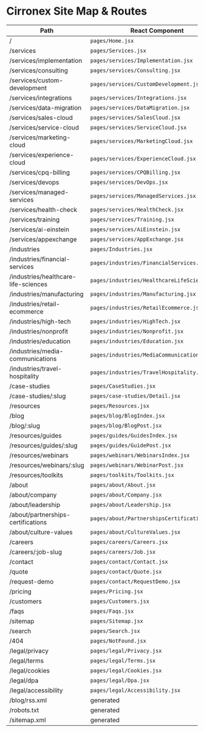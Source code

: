 # Cirronex Site Map & Routes

| Path | React Component |
| --- | --- |
| / | `pages/Home.jsx` |
| /services | `pages/Services.jsx` |
| /services/implementation | `pages/services/Implementation.jsx` |
| /services/consulting | `pages/services/Consulting.jsx` |
| /services/custom-development | `pages/services/CustomDevelopment.jsx` |
| /services/integrations | `pages/services/Integrations.jsx` |
| /services/data-migration | `pages/services/DataMigration.jsx` |
| /services/sales-cloud | `pages/services/SalesCloud.jsx` |
| /services/service-cloud | `pages/services/ServiceCloud.jsx` |
| /services/marketing-cloud | `pages/services/MarketingCloud.jsx` |
| /services/experience-cloud | `pages/services/ExperienceCloud.jsx` |
| /services/cpq-billing | `pages/services/CPQBilling.jsx` |
| /services/devops | `pages/services/DevOps.jsx` |
| /services/managed-services | `pages/services/ManagedServices.jsx` |
| /services/health-check | `pages/services/HealthCheck.jsx` |
| /services/training | `pages/services/Training.jsx` |
| /services/ai-einstein | `pages/services/AiEinstein.jsx` |
| /services/appexchange | `pages/services/AppExchange.jsx` |
| /industries | `pages/Industries.jsx` |
| /industries/financial-services | `pages/industries/FinancialServices.jsx` |
| /industries/healthcare-life-sciences | `pages/industries/HealthcareLifeSciences.jsx` |
| /industries/manufacturing | `pages/industries/Manufacturing.jsx` |
| /industries/retail-ecommerce | `pages/industries/RetailEcommerce.jsx` |
| /industries/high-tech | `pages/industries/HighTech.jsx` |
| /industries/nonprofit | `pages/industries/Nonprofit.jsx` |
| /industries/education | `pages/industries/Education.jsx` |
| /industries/media-communications | `pages/industries/MediaCommunications.jsx` |
| /industries/travel-hospitality | `pages/industries/TravelHospitality.jsx` |
| /case-studies | `pages/CaseStudies.jsx` |
| /case-studies/:slug | `pages/case-studies/Detail.jsx` |
| /resources | `pages/Resources.jsx` |
| /blog | `pages/blog/BlogIndex.jsx` |
| /blog/:slug | `pages/blog/BlogPost.jsx` |
| /resources/guides | `pages/guides/GuidesIndex.jsx` |
| /resources/guides/:slug | `pages/guides/GuidePost.jsx` |
| /resources/webinars | `pages/webinars/WebinarsIndex.jsx` |
| /resources/webinars/:slug | `pages/webinars/WebinarPost.jsx` |
| /resources/toolkits | `pages/toolkits/Toolkits.jsx` |
| /about | `pages/about/About.jsx` |
| /about/company | `pages/about/Company.jsx` |
| /about/leadership | `pages/about/Leadership.jsx` |
| /about/partnerships-certifications | `pages/about/PartnershipsCertifications.jsx` |
| /about/culture-values | `pages/about/CultureValues.jsx` |
| /careers | `pages/careers/Careers.jsx` |
| /careers/:job-slug | `pages/careers/Job.jsx` |
| /contact | `pages/contact/Contact.jsx` |
| /quote | `pages/contact/Quote.jsx` |
| /request-demo | `pages/contact/RequestDemo.jsx` |
| /pricing | `pages/Pricing.jsx` |
| /customers | `pages/Customers.jsx` |
| /faqs | `pages/Faqs.jsx` |
| /sitemap | `pages/Sitemap.jsx` |
| /search | `pages/Search.jsx` |
| /404 | `pages/NotFound.jsx` |
| /legal/privacy | `pages/legal/Privacy.jsx` |
| /legal/terms | `pages/legal/Terms.jsx` |
| /legal/cookies | `pages/legal/Cookies.jsx` |
| /legal/dpa | `pages/legal/Dpa.jsx` |
| /legal/accessibility | `pages/legal/Accessibility.jsx` |
| /blog/rss.xml | generated |
| /robots.txt | generated |
| /sitemap.xml | generated |
